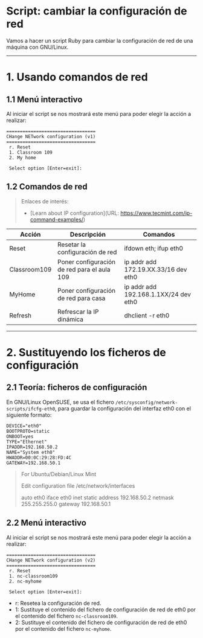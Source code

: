 
# Script: cambiar la configuración de red

Vamos a hacer un script Ruby para cambiar la configuración de red de una máquina con GNU/Linux.

---
# 1. Usando comandos de red

## 1.1 Menú interactivo

Al iniciar el script se nos mostrará este menú para poder elegir la acción a realizar:

```
=================================
CHange NETwork configuration (v1)
=================================
 r. Reset
 1. Classroom 109
 2. My home

 Select option [Enter=exit]:
```

## 1.2 Comandos de red

> Enlaces de interés:
> * [Learn about IP configuration](URL: https://www.tecmint.com/ip-command-examples/)

| Acción | Descripción | Comandos |
| ------ | ----------- | -------- |
| Reset  | Resetar la configuración de red | ifdown eth; ifup eth0 |
| Classroom109 | Poner configuración de red para el aula 109 | ip addr add 172.19.XX.33/16 dev eth0 |
| MyHome | Poner configuración de red para casa | ip addr add 192.168.1.1XX/24 dev eth0 |
| Refresh | Refrescar la IP dinámica | dhclient -r eth0 |

---
# 2. Sustituyendo los ficheros de configuración

## 2.1 Teoría: ficheros de configuración

En GNU/Linux OpenSUSE, se usa el fichero `/etc/sysconfig/network-scripts/ifcfg-eth0`, para guardar la configuración del interfaz eth0 con el siguiente formato:

```
DEVICE="eth0"
BOOTPROTO=static
ONBOOT=yes
TYPE="Ethernet"
IPADDR=192.168.50.2
NAME="System eth0"
HWADDR=00:0C:29:28:FD:4C
GATEWAY=192.168.50.1
```

> For Ubuntu/Debian/Linux Mint
>
> Edit configuration file /etc/network/interfaces
>
> auto eth0
> iface eth0 inet static
> address 192.168.50.2
> netmask 255.255.255.0
> gateway 192.168.50.1

## 2.2 Menú interactivo

Al iniciar el script se nos mostrará este menú para poder elegir la acción a realizar:

```
=================================
CHange NETwork configuration (v2)
=================================
 r. Reset
 1. nc-classroom109
 2. nc-myhome

 Select option [Enter=exit]:
```

* r: Resetea la configuración de red.
* 1: Sustituye el contenido del fichero de configuración de red de eth0 por el contenido del fichero `nc-classroom109`.
* 2: Sustituye el contenido del fichero de configuración de red de eth0 por el contenido del fichero `nc-myhome`.
